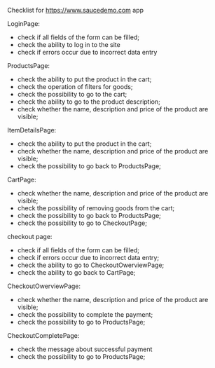 Checklist for https://www.saucedemo.com app

LoginPage:
- check if all fields of the form can be filled;
- check the ability to log in to the site
- check if errors occur due to incorrect data entry

ProductsPage:
- check the ability to put the product in the cart;
- check the operation of filters for goods;
- check the possibility to go to the cart;
- check the ability to go to the product description;
- check whether the name, description and price of the product are visible;

ItemDetailsPage:
- check the ability to put the product in the cart;
- check whether the name, description and price of the product are visible;
- check the possibility to go back to ProductsPage;

CartPage:
- check whether the name, description and price of the product are visible;
- check the possibility of removing goods from the cart;
- check the possibility to go back to ProductsPage;
- check the possibility to go to CheckoutPage;

checkout page:
- check if all fields of the form can be filled;
- check if errors occur due to incorrect data entry;
- check the ability to go to CheckoutOwerviewPage;
- check the ability to go back to CartPage;

CheckoutOwerviewPage:
- check whether the name, description and price of the product are visible;
- check the possibility to complete the payment;
- check the possibility to go to ProductsPage;

CheckoutCompletePage:
- check the message about successful payment
- check the possibility to go to ProductsPage;